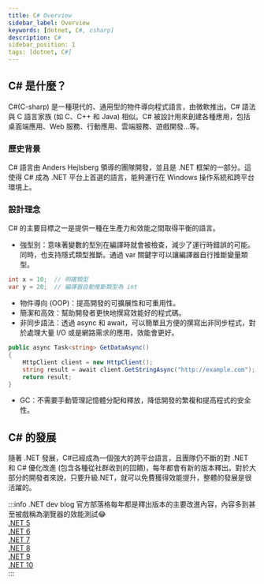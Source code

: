 ```yaml
---
title: C# Overview
sidebar_label: Overview
keywords: [dotnet, C#, csharp]
description: C#
sidebar_position: 1
tags: [dotnet, C#]
---
```


## C# 是什麼？
C#(C-sharp) 是一種現代的、通用型的物件導向程式語言，由微軟推出。C# 語法與 C 語言家族 (如 C、C++ 和 Java) 相似。C# 被設計用來創建各種應用，包括桌面端應用、Web 服務、行動應用、雲端服務、遊戲開發...等。

### 歷史背景
C# 語言由 Anders Hejlsberg 領導的團隊開發，並且是 .NET 框架的一部分。這使得 C# 成為 .NET 平台上首選的語言，能夠運行在 Windows 操作系統和跨平台環境上。

### 設計理念
C# 的主要目標之一是提供一種在生產力和效能之間取得平衡的語言。

- 強型別：意味著變數的型別在編譯時就會被檢查，減少了運行時錯誤的可能。同時，也支持隱式類型推斷。通過 var 關鍵字可以讓編譯器自行推斷變量類型。
```csharp
int x = 10;  // 明確類型
var y = 20;  // 編譯器自動推斷類型為 int
```

- 物件導向 (OOP)：提高開發的可擴展性和可重用性。
- 簡潔和高效：幫助開發者更快地撰寫效能好的程式碼。
- 非同步語法：透過 async 和 await，可以簡單且方便的撰寫出非同步程式，對於處理大量 I/O 或是網路需求的應用，效能會更好。
```csharp
public async Task<string> GetDataAsync()
{
    HttpClient client = new HttpClient();
    string result = await client.GetStringAsync("http://example.com");
    return result;
}
```

- GC：不需要手動管理記憶體分配和釋放，降低開發的繁複和提高程式的安全性。

## C# 的發展

隨著 .NET 發展，C#已經成為一個強大的跨平台語言，且團隊仍不斷的對 .NET 和 C# 優化改進 (包含各種從社群收到的回饋)，每年都會有新的版本釋出。對於大部分的開發者來說，只要升級.NET，就可以免費獲得效能提升，整體的發展是很活躍的。

:::info .NET dev blog
官方部落格每年都是釋出版本的主要改進內容，內容多到甚至被戲稱為瀏覽器的效能測試😂  
[.NET 5](https://devblogs.microsoft.com/dotnet/performance-improvements-in-net-5/)  
[.NET 6](https://devblogs.microsoft.com/dotnet/string-interpolation-in-c-10-and-net-6/)  
[.NET 7](https://devblogs.microsoft.com/dotnet/performance_improvements_in_net_7/)  
[.NET 8](https://devblogs.microsoft.com/dotnet/performance-improvements-in-net-8/)  
[.NET 9](https://devblogs.microsoft.com/dotnet/performance-improvements-in-net-9/)  
[.NET 10](https://devblogs.microsoft.com/dotnet/performance-improvements-in-net-10/)  
:::